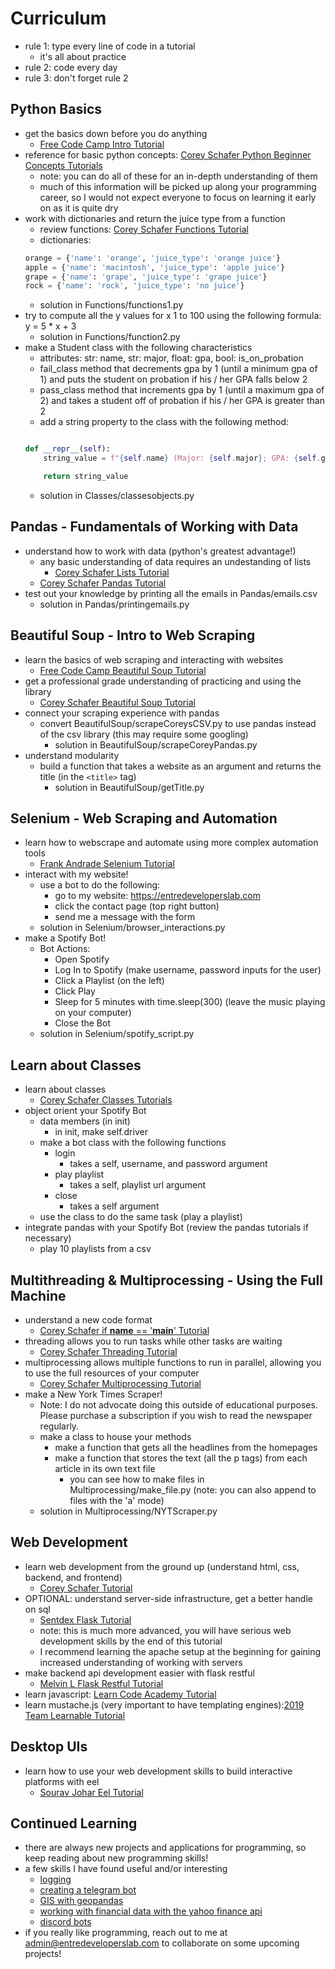 # Curriculum
- rule 1: type every line of code in a tutorial
    - it's all about practice
- rule 2: code every day
- rule 3: don't forget rule 2

## Python Basics
- get the basics down before you do anything
    - [Free Code Camp Intro Tutorial](https://www.youtube.com/watch?v=rfscVS0vtbw&ab_channel=freeCodeCamp.org)
- reference for basic python concepts: [Corey Schafer Python Beginner Concepts Tutorials](https://www.youtube.com/playlist?list=PL-osiE80TeTskrapNbzXhwoFUiLCjGgY7)
    - note: you can do all of these for an in-depth understanding of them
    - much of this information will be picked up along your programming career, so I would not expect everyone to focus on learning it early on as it is quite dry
- work with dictionaries and return the juice type from a function
    - review functions: [Corey Schafer Functions Tutorial](https://www.youtube.com/watch?v=9Os0o3wzS_I)
    - dictionaries:
    ```py
    orange = {'name': 'orange', 'juice_type': 'orange juice'}
    apple = {'name': 'macintosh', 'juice_type': 'apple juice'}
    grape = {'name': 'grape', 'juice_type': 'grape juice'}
    rock = {'name': 'rock', 'juice_type': 'no juice'}
    ```
    - solution in Functions/functions1.py
- try to compute all the y values for x 1 to 100 using the following formula: y = 5 * x + 3
    - solution in Functions/function2.py
- make a Student class with the following characteristics
    - attributes: str: name, str: major, float: gpa, bool: is_on_probation
    -  fail_class method that decrements gpa by 1 (until a minimum gpa of 1) and puts the student on probation if his / her GPA falls below 2
    - pass_class method that increments gpa by 1 (until a maximum gpa of 2) and takes a student off of probation if his / her GPA is greater than 2
    - add a string property to the class with the following method:
    ```py

    def __repr__(self):
        string_value = f"{self.name} (Major: {self.major}; GPA: {self.gpa}; On Probation: {self.is_on_probation})"

        return string_value
    ```
    - solution in Classes/classesobjects.py

## Pandas - Fundamentals of Working with Data
- understand how to work with data (python's greatest advantage!)
    - any basic understanding of data requires an undestanding of lists
        - [Corey Schafer Lists Tutorial](https://www.youtube.com/watch?v=W8KRzm-HUcc&ab_channel=CoreySchafer)
    - [Corey Schafer Pandas Tutorial](https://www.youtube.com/watch?v=ZyhVh-qRZPA&list=PL-osiE80TeTsWmV9i9c58mdDCSskIFdDS&ab_channel=CoreySchafer)
- test out your knowledge by printing all the emails in Pandas/emails.csv
    - solution in Pandas/printingemails.py

## Beautiful Soup - Intro to Web Scraping
- learn the basics of web scraping and interacting with websites
    - [Free Code Camp Beautiful Soup Tutorial](https://www.youtube.com/watch?v=XVv6mJpFOb0)
- get a professional grade understanding of practicing and using the library
    - [Corey Schafer Beautiful Soup Tutorial](https://www.youtube.com/watch?v=ng2o98k983k&t=2s)
- connect your scraping experience with pandas
    - convert BeautifulSoup/scrapeCoreysCSV.py to use pandas instead of the csv library (this may require some googling)
        - solution in BeautifulSoup/scrapeCoreyPandas.py
- understand modularity
    - build a function that takes a website as an argument and returns the title (in the `<title>` tag)
        - solution in BeautifulSoup/getTitle.py

## Selenium - Web Scraping and Automation
- learn how to webscrape and automate using more complex automation tools
    - [Frank Andrade Selenium Tutorial](https://www.youtube.com/watch?v=UOsRrxMKJYk&ab_channel=FrankAndrade)
- interact with my website!
    - use a bot to do the following:
        - go to my website: https://entredeveloperslab.com
        - click the contact page (top right button)
        - send me a message with the form
    - solution in Selenium/browser_interactions.py
- make a Spotify Bot!
    - Bot Actions:
        - Open Spotify
        - Log In to Spotify (make username, password inputs for the user)
        - Click a Playlist (on the left)
        - Click Play
        - Sleep for 5 minutes with time.sleep(300) (leave the music playing on your computer)
        - Close the Bot
    - solution in Selenium/spotify_script.py

## Learn about Classes
- learn about classes
    - [Corey Schafer Classes Tutorials](https://www.youtube.com/playlist?list=PL-osiE80TeTsqhIuOqKhwlXsIBIdSeYtc)
- object orient your Spotify Bot
    - data members (in init)
        - in init, make self.driver
    - make a bot class with the following functions
        - login
            - takes a self, username, and password argument
        - play playlist
            - takes a self, playlist url argument
        - close
            - takes a self argument
    - use the class to do the same task (play a playlist)
- integrate pandas with your Spotify Bot (review the pandas tutorials if necessary)
    - play 10 playlists from a csv

## Multithreading & Multiprocessing - Using the Full Machine
- understand a new code format
    - [Corey Schafer if __name__ == '__main__' Tutorial](https://www.youtube.com/watch?v=sugvnHA7ElY)
- threading allows you to run tasks while other tasks are waiting
    - [Corey Schafer Threading Tutorial](https://www.youtube.com/watch?v=IEEhzQoKtQU)
- multiprocessing allows multiple functions to run in parallel, allowing you to use the full resources of your computer
    - [Corey Schafer Multiprocessing Tutorial](https://www.youtube.com/watch?v=fKl2JW_qrso&t=313s)
- make a New York Times Scraper!
    - Note: I do not advocate doing this outside of educational purposes. Please purchase a subscription if you wish to read the newspaper regularly.
    - make a class to house your methods
        - make a function that gets all the headlines from the homepages
        - make a function that stores the text (all the p tags) from each article in its own text file
            - you can see how to make files in Multiprocessing/make_file.py (note: you can also append to files with the 'a' mode)
    - solution in Multiprocessing/NYTScraper.py


## Web Development
- learn web development from the ground up (understand html, css, backend, and frontend)
    - [Corey Schafer Tutorial](https://www.youtube.com/playlist?list=PL-osiE80TeTs4UjLw5MM6OjgkjFeUxCYH)
- OPTIONAL: understand server-side infrastructure, get a better handle on sql
    - [Sentdex Flask Tutorial](https://www.youtube.com/playlist?list=PLQVvvaa0QuDc_owjTbIY4rbgXOFkUYOUB)
    - note: this is much more advanced, you will have serious web development skills by the end of this tutorial
    - I recommend learning the apache setup at the beginning for gaining increased understanding of working with servers
- make backend api development easier with flask restful
    - [Melvin L Flask Restful Tutorial](https://www.youtube.com/watch?v=s_ht4AKnWZg&ab_channel=MelvinL)
- learn javascript: [Learn Code Academy Tutorial](https://www.youtube.com/watch?v=G-POtu9J-m4&list=PLoYCgNOIyGABdI2V8I_SWo22tFpgh2s6_&index=2)
- learn mustache.js (very important to have templating engines):[2019 Team Learnable Tutorial](https://www.youtube.com/watch?v=mguNnJP5drw&ab_channel=TeamLearnable)

## Desktop UIs
- learn how to use your web development skills to build interactive platforms with eel
    - [Sourav Johar Eel Tutorial](https://www.youtube.com/watch?v=iy2aKf9AAvc)

## Continued Learning
- there are always new projects and applications for programming, so keep reading  about new programming skills!
- a few skills I have found useful and/or interesting
    - [logging](https://realpython.com/python-logging/)
    - [creating a telegram bot](https://betterprogramming.pub/how-to-get-data-from-telegram-82af55268a4b)
    - [GIS with geopandas](https://www.analyticsvidhya.com/blog/2021/09/how-to-visualise-data-in-maps-using-geopandas/)
    - [working with financial data with the yahoo finance api](https://towardsdatascience.com/free-stock-data-for-python-using-yahoo-finance-api-9dafd96cad2e)
    - [discord bots](https://www.youtube.com/watch?v=SPTfmiYiuok&ab_channel=freeCodeCamp.org)
- if you really like programming, reach out to me at admin@entredeveloperslab.com to collaborate on some upcoming projects!
